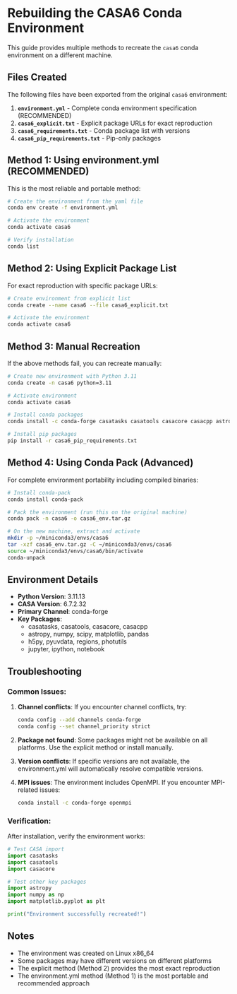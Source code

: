 # Rebuilding the CASA6 Conda Environment

This guide provides multiple methods to recreate the `casa6` conda environment on a different machine.

## Files Created

The following files have been exported from the original `casa6` environment:

1. **`environment.yml`** - Complete conda environment specification (RECOMMENDED)
2. **`casa6_explicit.txt`** - Explicit package URLs for exact reproduction
3. **`casa6_requirements.txt`** - Conda package list with versions
4. **`casa6_pip_requirements.txt`** - Pip-only packages

## Method 1: Using environment.yml (RECOMMENDED)

This is the most reliable and portable method:

```bash
# Create the environment from the yaml file
conda env create -f environment.yml

# Activate the environment
conda activate casa6

# Verify installation
conda list
```

## Method 2: Using Explicit Package List

For exact reproduction with specific package URLs:

```bash
# Create environment from explicit list
conda create --name casa6 --file casa6_explicit.txt

# Activate the environment
conda activate casa6
```

## Method 3: Manual Recreation

If the above methods fail, you can recreate manually:

```bash
# Create new environment with Python 3.11
conda create -n casa6 python=3.11

# Activate environment
conda activate casa6

# Install conda packages
conda install -c conda-forge casatasks casatools casacore casacpp astropy numpy scipy matplotlib pandas h5py

# Install pip packages
pip install -r casa6_pip_requirements.txt
```

## Method 4: Using Conda Pack (Advanced)

For complete environment portability including compiled binaries:

```bash
# Install conda-pack
conda install conda-pack

# Pack the environment (run this on the original machine)
conda pack -n casa6 -o casa6_env.tar.gz

# On the new machine, extract and activate
mkdir -p ~/miniconda3/envs/casa6
tar -xzf casa6_env.tar.gz -C ~/miniconda3/envs/casa6
source ~/miniconda3/envs/casa6/bin/activate
conda-unpack
```

## Environment Details

- **Python Version**: 3.11.13
- **CASA Version**: 6.7.2.32
- **Primary Channel**: conda-forge
- **Key Packages**: 
  - casatasks, casatools, casacore, casacpp
  - astropy, numpy, scipy, matplotlib, pandas
  - h5py, pyuvdata, regions, photutils
  - jupyter, ipython, notebook

## Troubleshooting

### Common Issues:

1. **Channel conflicts**: If you encounter channel conflicts, try:
   ```bash
   conda config --add channels conda-forge
   conda config --set channel_priority strict
   ```

2. **Package not found**: Some packages might not be available on all platforms. Use the explicit method or install manually.

3. **Version conflicts**: If specific versions are not available, the environment.yml will automatically resolve compatible versions.

4. **MPI issues**: The environment includes OpenMPI. If you encounter MPI-related issues:
   ```bash
   conda install -c conda-forge openmpi
   ```

### Verification:

After installation, verify the environment works:

```python
# Test CASA import
import casatasks
import casatools
import casacore

# Test other key packages
import astropy
import numpy as np
import matplotlib.pyplot as plt

print("Environment successfully recreated!")
```

## Notes

- The environment was created on Linux x86_64
- Some packages may have different versions on different platforms
- The explicit method (Method 2) provides the most exact reproduction
- The environment.yml method (Method 1) is the most portable and recommended approach
